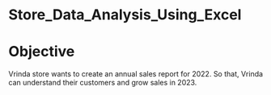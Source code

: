 # Store_Data_Analysis_Using_Excel
# Objective
Vrinda store wants to create an annual sales report for 2022. So that, Vrinda can understand their customers and grow sales in 2023.
